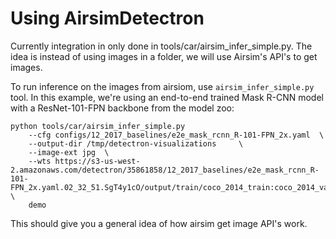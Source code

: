 # Using AirsimDetectron

Currently integration in only done in tools/car/airsim_infer_simple.py. The idea is instead of using images in 
a folder, we will use Airsim's API's to get images.



To run inference on the images from airsiom, use  `airsim_infer_simple.py` tool. In this example, we're using an end-to-end trained Mask R-CNN model with a ResNet-101-FPN backbone from the model zoo:


```
python tools/car/airsim_infer_simple.py     
    --cfg configs/12_2017_baselines/e2e_mask_rcnn_R-101-FPN_2x.yaml  \   
    --output-dir /tmp/detectron-visualizations     \
    --image-ext jpg  \   
    --wts https://s3-us-west-2.amazonaws.com/detectron/35861858/12_2017_baselines/e2e_mask_rcnn_R-101-FPN_2x.yaml.02_32_51.SgT4y1cO/output/train/coco_2014_train:coco_2014_valminusminival/generalized_rcnn/model_final.pkl \
    demo

```

This should give you a general idea of how airsim get image API's work.

